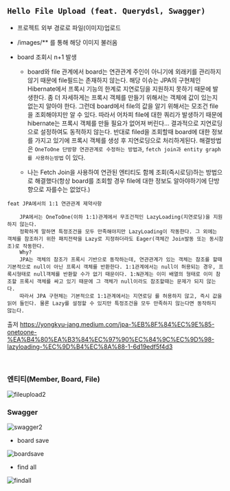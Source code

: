 ## ```Hello File Upload (feat. Querydsl, Swagger)```

- 프로젝트 외부 경로로 파일(이미지)업로드 

- /images/** 를 통해 해당 이미지 불러옴

- board 조회시 n+1 발생
    - board와 file 관계에서 board는 연관관계 주인이 아니기에 외래키를 관리하지 않기 때문에 file필드는 존재하지 않는다. 
      해당 이슈는 JPA의 구현체인 Hibernate에서 프록시 기능의 한계로 지연로딩을 지원하지 못하기 때문에 발생한다. 좀 더 자세하게는 프록시 객체를 만들기 위해서는
      객체에 값이 있는지 없는지 알아야 한다. 그런데 board에서 file의 값을 알기 위해서는 모조건 file을 조회해야지만 알 수 있다.
      따라서 어차피 file에 대한 쿼리가 발생하기 때문에 hibernate는 프록시 객체를 만들 필요가 없어져 버린다... 결과적으로 지연로딩으로 설정하여도 동적하지 않는다.
      반대로 filed을 조회할때 board에 대한 정보를 가지고 있기에 프록시 객체를 생성 후 지연로딩으로 처리하게된다.
      해결방법은  ```OneToOne 단방향 연관관계로 수정하는 방법과```, ```fetch join과 entity graph를 사용하는방법``` 이 있다. 
      
    - 나는 Fetch Join을 사용하여 연관된 엔티티도 함께 조회(즉시로딩)하는 방법으로 해결했다(항상 board를 조회할 경우 file에 대한 정보도 알아야하기에 단방향으로 자를수는 없었다.)

```feat JPA에서의 1:1 연관관계 제약사항```

        JPA에서는 OneToOne(이하 1:1)관계에서 무조건적인 LazyLoading(지연로딩)을 지원하지 않는다.
        정확하게 말하면 특정조건을 모두 만족해야지만 LazyLoading이 작동한다. 그 외에는 객체를 참조하기 위한 패치전략을 Lazy로 지정하더라도 Eager(객체간 Join발동 또는 동시참조)로 작동한다.
        Why?
        JPA는 객체의 참조가 프록시 기반으로 동작하는데, 연관관계가 있는 객체는 참조를 할때 기본적으로 null이 아닌 프록시 객체를 반환한다. 1:1관계에서는 null이 허용되는 경우, 프록시형태로 null객체를 반환할 수가 없기 때문이다. 1:N관계는 이미 배열의 형태로 이미 참조할 프록시 객체를 싸고 있기 때문에 그 객체가 null이라도 참조할때는 문제가 되지 않는다.
        따라서 JPA 구현체는 기본적으로 1:1관계에서는 지연로딩 를 허용하지 않고, 즉시 값을 읽어 들인다. 물론 Lazy를 설정할 수 있지만 특정조건을 모두 만족하지 않는다면 동작하지 않는다.

 출저 https://yongkyu-jang.medium.com/jpa-%EB%8F%84%EC%9E%85-onetoone-%EA%B4%80%EA%B3%84%EC%97%90%EC%84%9C%EC%9D%98-lazyloading-%EC%9D%B4%EC%8A%88-1-6d19edf5f4d3

<br>


### 엔티티(Member, Board, File)



![fileupload2](https://user-images.githubusercontent.com/68090443/134145183-03d1c361-ac2b-4669-9653-fa6602f2ec1b.PNG)


### Swagger



![swagger2](https://user-images.githubusercontent.com/68090443/134337240-284b8e16-14df-4a7c-9079-2b91e84209e1.PNG)



- board save



![boardsave](https://user-images.githubusercontent.com/68090443/134338231-568a36b6-35fe-400f-b594-4533a4baa01b.PNG)




- find all



![findall](https://user-images.githubusercontent.com/68090443/134338217-578b83fd-eda9-458d-b620-05a4f5c91ee1.PNG)




